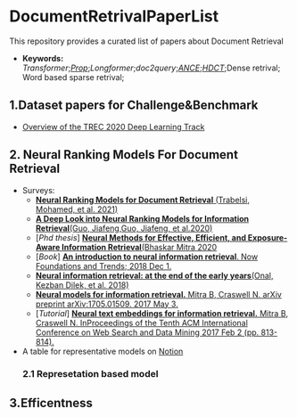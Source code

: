 # DocumentRetrivalPaperList
This repository provides a curated list of papers about Document Retrieval
* **Keywords:** *Transformer*;*[Prop](https://arxiv.org/abs/2010.10137)*;*Longformer*;*doc2query*;*[ANCE](https://github.com/microsoft/ANCE)*;*[HDCT](https://github.com/AdeDZY/DeepCT)*;Dense retrival; Word based sparse retrival;
## 1.Dataset papers for Challenge&Benchmark
* [Overview of the TREC 2020 Deep Learning Track](https://www.semanticscholar.org/paper/Interpretable-%26-Time-Budget-Constrained-for-Hofst%C3%A4tter-Zlabinger/6dbdc34000b034b75b8ff70872fc7c35549e273a)

## 2. Neural Ranking Models For Document Retrieval 
* Surveys: 
    * [**Neural Ranking Models for Document Retrieval** (Trabelsi, Mohamed, et al. 2021)](https://arxiv.org/abs/2102.11903)
    * [**A Deep Look into Neural Ranking Models for Information Retrieval**(Guo, Jiafeng,Guo, Jiafeng, et al.2020)](https://arxiv.org/abs/1903.06902)
    * [*Phd thesis*] [**Neural Methods for Effective, Efficient, and Exposure-Aware Information Retrieval**(Bhaskar Mitra 2020](https://arxiv.org/abs/2012.11685)
    * [*Book*] [**An introduction to neural information retrieval**. Now Foundations and Trends; 2018 Dec 1.](https://www.microsoft.com/en-us/research/uploads/prod/2017/06/fntir2018-neuralir-mitra.pdf)
    * [**Neural information retrieval: at the end of the early years**(Onal, Kezban Dilek, et al. 2018)](https://link.springer.com/content/pdf/10.1007/s10791-017-9321-y.pdf)
    * [ **Neural models for information retrieval.** Mitra B, Craswell N. arXiv preprint arXiv:1705.01509. 2017 May 3.](https://arxiv.org/abs/1705.01509)
    * [*Tutorial*] [ **Neural text embeddings for information retrieval.** Mitra B, Craswell N. InProceedings of the Tenth ACM International Conference on Web Search and Data Mining 2017 Feb 2 (pp. 813-814).](Papers\neuirtutorial-wsdm2017-170206010405.pdf)
* A table for representative models on [Notion](https://www.notion.so/wasdcom/182d7120624847c1af58c254f44caccb?v=d5cb41954b6b4bd2af3199c8d3602271)
    ### 2.1 Represetation based model
## 3.Efficentness 